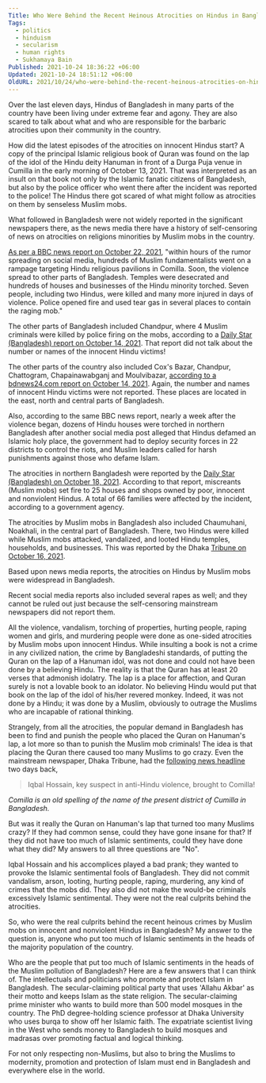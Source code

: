```yaml
---
Title: Who Were Behind the Recent Heinous Atrocities on Hindus in Bangladesh?
Tags:
  - politics
  - hinduism
  - secularism
  - human rights
  - Sukhamaya Bain
Published: 2021-10-24 18:36:22 +06:00
Updated: 2021-10-24 18:51:12 +06:00
OldURL: 2021/10/24/who-were-behind-the-recent-heinous-atrocities-on-hindus-in-bangladesh/
---
```


Over the last eleven days, Hindus of Bangladesh in many parts of the country have been living under extreme fear and agony. They are also scared to talk about what and who are responsible for the barbaric atrocities upon their community in the country.

How did the latest episodes of the atrocities on innocent Hindus start? A copy of the principal Islamic religious book of Quran was found on the lap of the idol of the Hindu deity Hanuman in front of a Durga Puja venue in Cumilla in the early morning of October 13, 2021. That was interpreted as an insult on that book not only by the Islamic fanatic citizens of Bangladesh, but also by the police officer who went there after the incident was reported to the police! The Hindus there got scared of what might follow as atrocities on them by senseless Muslim mobs.

What followed in Bangladesh were not widely reported in the significant newspapers there, as the news media there have a history of self-censoring of news on atrocities on religions minorities by Muslim mobs in the country.

<a href="https://www.bbc.com/news/world-asia-58999047">As per a BBC news report on October 22, 2021</a>, "within hours of the rumor spreading on social media, hundreds of Muslim fundamentalists went on a rampage targeting Hindu religious pavilions in Comilla. Soon, the violence spread to other parts of Bangladesh. Temples were desecrated and hundreds of houses and businesses of the Hindu minority torched. Seven people, including two Hindus, were killed and many more injured in days of violence. Police opened fire and used tear gas in several places to contain the raging mob."

The other parts of Bangladesh included Chandpur, where 4 Muslim criminals were killed by police firing on the mobs, according to a <a href="https://www.thedailystar.net/news/bangladesh/news/police-mob-clash-chandpur-death-toll-now-4-2198306?fbclid=IwAR0kOzPZJnYYf--XRkeyqPMU3Dybr1DjNUMdBCbiax5N87F-mm72uD611NY">Daily Star (Bangladesh) report on October 14, 2021</a>. That report did not talk about the number or names of the innocent Hindu victims! 

The other parts of the country also included Cox's Bazar, Chandpur, Chattogram, Chapainawabganj and Moulvibazar, <a href="https://bdnews24.com/bangladesh/2021/10/14/police-detain-9-over-attacks-on-puja-venues-hindu-homes-in-coxs-bazar?fbclid=IwAR1wYhq45-FXEV4NQy_dSS7dBdsD0ZzpSO_RPrOVgQ0cOBbH_leLJlJIS2c">according to a bdnews24.com report on October 14, 2021</a>. Again, the number and names of innocent Hindu victims were not reported. These places are located in the east, north and central parts of Bangladesh.

Also, according to the same BBC news report, nearly a week after the violence began, dozens of Hindu houses were torched in northern Bangladesh after another social media post alleged that Hindus defamed an Islamic holy place, the government had to deploy security forces in 22 districts to control the riots, and Muslim leaders called for harsh punishments against those who defame Islam.

The atrocities in northern Bangladesh were reported by the <a href="https://www.thedailystar.net/news/bangladesh/crime-justice/news/shall-we-leave-then-2201341?fbclid=IwAR075s4K8mng-wzPlRyxr8NPyxxlu8FXkANW3vnlzDVvTb4pc8aaPt7b32k">Daily Star (Bangladesh) on October 18, 2021</a>. According to that report, miscreants (Muslim mobs) set fire to 25 houses and shops owned by poor, innocent and nonviolent Hindus. A total of 66 families were affected by the incident, according to a government agency.

The atrocities by Muslim mobs in Bangladesh also included Chaumuhani, Noakhali, in the central part of Bangladesh. There, two Hindus were killed while Muslim mobs attacked, vandalized, and looted Hindu temples, households, and businesses. This was reported by the Dhaka <a href="https://www.dhakatribune.com/bangladesh/2021/10/16/hindu-man-found-dead-in-pond-next-to-temple-in-noakhali">Tribune on October 16, 2021</a>.

Based upon news media reports, the atrocities on Hindus by Muslim mobs were widespread in Bangladesh.

Recent social media reports also included several rapes as well; and they cannot be ruled out just because the self-censoring mainstream newspapers did not report them.

All the violence, vandalism, torching of properties, hurting people, raping women and girls, and murdering people were done as one-sided atrocities by Muslim mobs upon innocent Hindus. While insulting a book is not a crime in any civilized nation, the crime by Bangladeshi standards, of putting the Quran on the lap of a Hanuman idol, was not done and could not have been done by a believing Hindu. The reality is that the Quran has at least 20 verses that admonish idolatry. The lap is a place for affection, and Quran surely is not a lovable book to an idolator. No believing Hindu would put that book on the lap of the idol of his/her revered monkey. Indeed, it was not done by a Hindu; it was done by a Muslim, obviously to outrage the Muslims who are incapable of rational thinking. 

Strangely, from all the atrocities, the popular demand in Bangladesh has been to find and punish the people who placed the Quran on Hanuman's lap, a lot more so than to punish the Muslim mob criminals! The idea is that placing the Quran there caused too many Muslims to go crazy. Even the mainstream newspaper, Dhaka Tribune, had the [following news headline](https://www.dhakatribune.com/bangladesh/nation/2021/10/22/iqbal-the-man-behind-the-quran-incident-brought-to-comilla) two days back</a>,
> Iqbal Hossain, key suspect in anti-Hindu violence, brought to Comilla! 

_Comilla is an old spelling of the name of the present district of Cumilla in Bangladesh._

But was it really the Quran on Hanuman's lap that turned too many Muslims crazy? If they had common sense, could they have gone insane for that? If they did not have too much of Islamic sentiments, could they have done what they did? My answers to all three questions are "No". 

Iqbal Hossain and his accomplices played a bad prank; they wanted to provoke the Islamic sentimental fools of Bangladesh. They did not commit vandalism, arson, looting, hurting people, raping, murdering, any kind of crimes that the mobs did. They also did not make the would-be criminals excessively Islamic sentimental. They were not the real culprits behind the atrocities. 

So, who were the real culprits behind the recent heinous crimes by Muslim mobs on innocent and nonviolent Hindus in Bangladesh? My answer to the question is, anyone who put too much of Islamic sentiments in the heads of the majority population of the country.

Who are the people that put too much of Islamic sentiments in the heads of the Muslim pollution of Bangladesh? Here are a few answers that I can think of. The intellectuals and politicians who promote and protect Islam in Bangladesh. The secular-claiming political party that uses 'Allahu Akbar' as their motto and keeps Islam as the state religion. The secular-claiming prime minister who wants to build more than 500 model mosques in the country. The PhD degree-holding science professor at Dhaka University who uses burqa to show off her Islamic faith. The expatriate scientist living in the West who sends money to Bangladesh to build mosques and madrasas over promoting factual and logical thinking.

For not only respecting non-Muslims, but also to bring the Muslims to modernity, promotion and protection of Islam must end in Bangladesh and everywhere else in the world.
